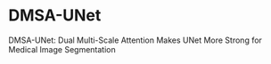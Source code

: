 # DMSA-UNet
DMSA-UNet: Dual Multi-Scale Attention Makes UNet More Strong for Medical Image Segmentation

